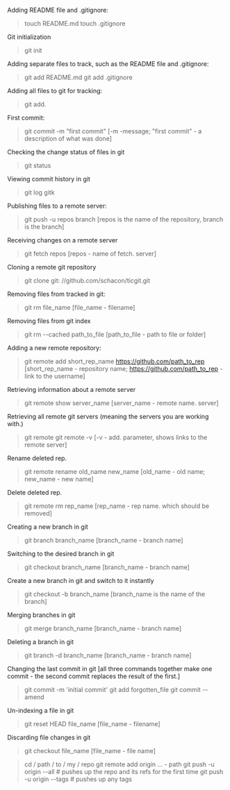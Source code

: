 Adding README file and .gitignore:
>touch README.md
>touch .gitignore

Git initialization
>git init

Adding separate files to track, such as the README file and .gitignore:
>git add README.md
>git add .gitignore

Adding all files to git for tracking:
>git add.

First commit:
>git commit -m "first commit" [-m -message; "first commit" - a description of what was done]

Checking the change status of files in git
>git status

Viewing commit history in git
>git log
>gitk

Publishing files to a remote server:
>git push -u repos branch [repos is the name of the repository, branch is the branch]

Receiving changes on a remote server
>git fetch repos [repos - name of fetch. server]

Cloning a remote git repository
>git clone git: //github.com/schacon/ticgit.git

Removing files from tracked in git:
>git rm file_name [file_name - filename]

Removing files from git index
>git rm --cached path_to_file [path_to_file - path to file or folder]

Adding a new remote repository:
>git remote add short_rep_name https://github.com/path_to_rep [short_rep_name - repository name; https://github.com/path_to_rep - link to the username]

Retrieving information about a remote server
>git remote show server_name [server_name - remote name. server]

Retrieving all remote git servers (meaning the servers you are working with.)
>git remote
>git remote -v [-v - add. parameter, shows links to the remote server]

Rename deleted rep.
>git remote rename old_name new_name [old_name - old name; new_name - new name]

Delete deleted rep.
>git remote rm rep_name [rep_name - rep name. which should be removed]

Creating a new branch in git
>git branch branch_name [branch_name - branch name]

Switching to the desired branch in git
>git checkout branch_name [branch_name - branch name]

Create a new branch in git and switch to it instantly
>git checkout -b branch_name [branch_name is the name of the branch]

Merging branches in git
>git merge branch_name [branch_name - branch name]

Deleting a branch in git
>git branch -d branch_name [branch_name - branch name]

Changing the last commit in git [all three commands together make one commit - the second commit replaces the result of the first.]
>git commit -m 'initial commit'
>git add forgotten_file
>git commit --amend

Un-indexing a file in git
>git reset HEAD file_name [file_name - filename]

Discarding file changes in git
>git checkout file_name [file_name - file name]

>cd / path / to / my / repo
>git remote add origin ... - path
>git push -u origin --all # pushes up the repo and its refs for the first time
>git push -u origin --tags # pushes up any tags